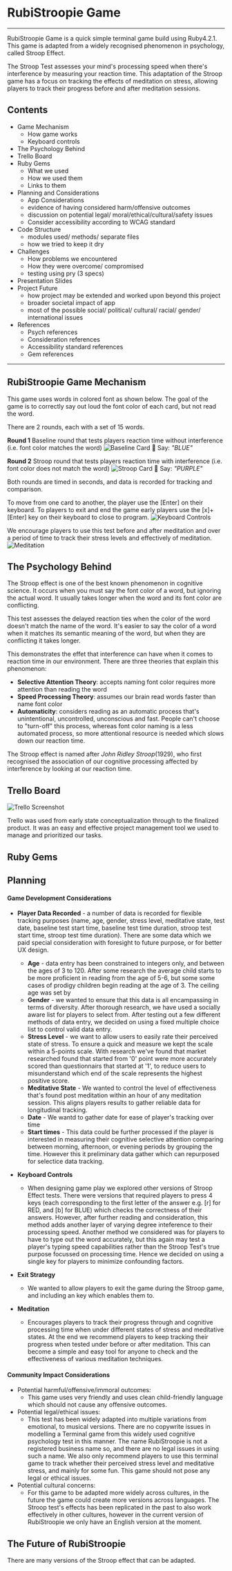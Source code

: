 
# RubiStroopie Game
----
RubiStroopie Game is a quick simple terminal game build using Ruby4.2.1. This game is adapted from a widely recognised phenomenon in psychology, called Stroop Effect. 

The Stroop Test assesses your mind's processing speed when there's interference by measuring your reaction time. This adaptation of the Stroop game has a focus on tracking the effects of meditation on stress, allowing players to track their progress before and after meditation sessions.

## Contents
- Game Mechanism
    - How game works
    - Keyboard controls
- The Psychology Behind
- Trello Board
- Ruby Gems
    - What we used
    - How we used them
    - Links to them
- Planning and Considerations
    - App Considerations
    - evidence of having considered harm/offensive outcomes
    - discussion on potential legal/ moral/ethical/cultural/safety issues
    - Consider accessibility according to WCAG standard
- Code Structure
    - modules used/ methods/ separate files
    - how we tried to keep it dry
- Challenges
    - How problems we encountered
    - How they were overcome/ compromised
    - testing using pry (3 specs)
- Presentation Slides
- Project Future
    - how project may be extended and worked upon beyond this project
    - broader societal impact of app
    - most of the possible social/ political/ cultural/ racial/ gender/ international issues
- References
    - Psych references
    - Consideration references
    - Accessibility standard references
    - Gem references


---

## RubiStroopie Game Mechanism
This game uses words in colored font as shown below. The goal of the game is to correctly say out loud the font color of each card, but not read the word. 

There are 2 rounds, each with a set of 15 words. 

**Round 1**
Baseline round that tests players reaction time without interference (i.e. font color matches the word)
![Baseline Card](docs/base_card.png) 💬 Say: *"BLUE"*

**Round 2**
Stroop round that tests players reaction time with interference (i.e. font color does not match the word)
![Stroop Card](docs/stroop_card.png) 💬 Say: *"PURPLE"*

Both rounds are timed in seconds, and data is recorded for tracking and comparison. 

To move from one card to another, the player use the [Enter] on their keyboard. To players to exit and end the game early players use the [x]+[Enter] key on their keyboard to close to program.
![Keyboard Controls](docs/keyboard_control.jpg)

We encourage players to use this test before and after meditation and over a period of time to track their stress levels and effectively of meditation. 
![Meditation](docs/medidate_vector.jpg)



## The Psychology Behind 
The Stroop effect is one of the best known phenomenon in cognitive science. It occurs when you must say the font color of a word, but ignoring the actual word. It usually takes longer when the word and its font color are conflicting.

This test assesses the delayed reaction ties when the color of the word doesn't match the name of the word. It's easier to say the color of a word when it matches its semantic meaning of the word, but when they are conflicting it takes longer. 

This demonstrates the effet that interference can have when it comes to reaction time in our environment. There are three theories that explain this phenomenon:
- **Selective Attention Theory**: accepts naming font color requires more attention than reading the word
- **Speed Processing Theory**: assumes our brain read words faster than name font color
- **Automaticity**: considers reading as an automatic process that's unintentional, uncontrolled, unconscious and fast. People can't choose to "turn-off" this process, whereas font color naming is a less automated process, so more attentional resource is needed which slows down our reaction time.

The Stroop effect is named after *John Ridley Stroop*(1929), who first recognised the association of our cognitive processing affected by interference by looking at our reaction time.


## Trello Board

![Trello Screenshot](docs/trello_scrnsht_05sep.png)

Trello was used from early state conceptualization through to the finalized product. It was an easy and effective project management tool we used to manage and prioritized our tasks.

## Ruby Gems


## Planning 

#### Game Development Considerations
- **Player Data Recorded** - a number of data is recorded for flexible tracking purposes (name, age, gender, stress level, meditative state, test date, baseline test start time, baseline test time duration, stroop test start time, stroop test time duration). There are some data which we paid special consideration with foresight to future purpose, or for better UX design.
    - **Age** - data entry has been constrained to integers only, and between the ages of 3 to 120. After some research the average child starts to be more proficient in reading from the age of 5-6, but some some cases of prodigy children begin reading at the age of 3. The ceiling age was set by 
    - **Gender** - we wanted to ensure that this data is all encampassing in terms of diversity. After thorough research, we have used a socially aware list for players to select from. After testing out a few different methods of data entry, we decided on using a fixed multiple choice list to control valid data entry.
    - **Stress Level** - we want to allow users to easily rate their perceived state of stress. To ensure a quick and measure we kept the scale within a 5-points scale. With research we've found that market researched found that started from '0' point were more accurately scored than questionnairs that started at '1', to reduce users to misunderstand which end of the scale represents the highest positive score.
    -  **Meditative State** - We wanted to control the level of effectiveness that's found post meditation within an hour of any meditation session. This aligns players results to gather reliable data for longitudinal tracking.
    -  **Date** - We wantd to gather date for ease of player's tracking over time
    -  **Start times** - This data could be further processed if the player is interested in measuring their cognitive selective attention comparing between morning, afternoon, or evening periods by grouping the time. However this it preliminary data gather which can repurposed for selectice data tracking.
  
- **Keyboard Controls**
    - When designing game play we explored other versions of Stroop Effect tests. There were versions that required players to press 4 keys (each corresponding to the first letter of the answer e.g. [r] for RED, and [b] for BLUE) which checks the correctness of their answers. However, after further reading and consideration, this method adds another layer of varying degree inteference to their processing speed. Another method we considered was for players to have to type out the word accurately, but this again may test a player's typing speed capabilities rather than the Stroop Test's true purpose focussed on processing time. Hence we decided on using a single key for players to minimize confounding factors.
- **Exit Strategy**
    - We wanted to allow players to exit the game during the Stroop game, and including an key which enables them to.
- **Meditation**
    - Encourages players to track their progress through and cognitive processing time when under different states of stress and meditative states. At the end we recommend players to keep tracking their progress when tested under before or after meditation. This can become a simple and easy tool for anyone to check and the effectiveness of various meditation techniques. 

#### Community Impact Considerations
- Potential harmful/offensive/immoral outcomes:
    - This game uses very friendly and uses clean child-friendly language which should not cause any offensive outcomes. 
- Potential legal/ethical issues:
    - This test has been widely adapted into multiple variations from emotional, to musical versions. There are no copywrite issues in modelling a Terminal game from this widely used cognitive psychology test in this manner. The name RubiStroopie is not a registered business name so, and there are no legal issues in using such a name. We also only recommend players to use this terminal game to track whether their perceived stress level and meditative stress, and mainly for some fun. This game should not pose any legal or ethical issues.
- Potential cultural concerns:
    - For this game to be adapted more widely across cultures, in the future the game could create more versions across languages. The Stroop test's effects has been replicated in the past to also work effectively in other cultures, however in the current version of RubiStroopie we only have an English version at the moment.


## The Future of RubiStroopie
There are many versions of the Stroop effect that can be adapted. 
